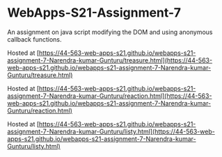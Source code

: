 # WebApps-S21-Assignment-7
An assignment on java script modifying the DOM and using anonymous callback functions.

Hosted at [https://44-563-web-apps-s21.github.io/webapps-s21-assignment-7-Narendra-kumar-Gunturu/treasure.html](https://44-563-web-apps-s21.github.io/webapps-s21-assignment-7-Narendra-kumar-Gunturu/treasure.html)

Hosted at [https://44-563-web-apps-s21.github.io/webapps-s21-assignment-7-Narendra-kumar-Gunturu/reaction.html](https://44-563-web-apps-s21.github.io/webapps-s21-assignment-7-Narendra-kumar-Gunturu/reaction.html)

Hosted at [https://44-563-web-apps-s21.github.io/webapps-s21-assignment-7-Narendra-kumar-Gunturu/listy.html](https://44-563-web-apps-s21.github.io/webapps-s21-assignment-7-Narendra-kumar-Gunturu/listy.html)




